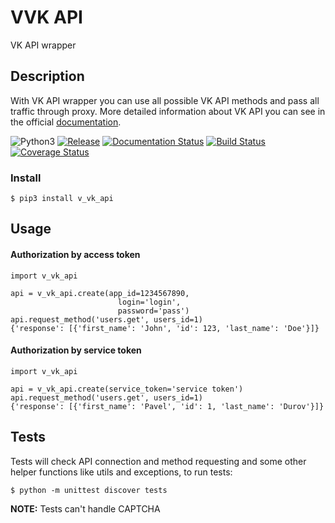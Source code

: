 # VVK API

VK API wrapper

## Description

With VK API wrapper you can use all possible VK API methods and pass all traffic through proxy. 
More detailed information about VK API you can see in the official [documentation](https://vk.com/dev/methods).

![Python3](https://img.shields.io/badge/Python-3-brightgreen.svg)
[![Release](https://img.shields.io/github/release/vadimk2016/v-vk-api.svg)](https://github.com/vadimk2016/v-vk-api/releases)
[![Documentation Status](https://readthedocs.org/projects/v-vk-api/badge/?version=latest)](http://v-vk-api.readthedocs.io/en/latest/?badge=latest)
[![Build Status](https://travis-ci.org/vadimk2016/v-vk-api.svg?branch=master)](https://travis-ci.org/vadimk2016/v-vk-api)
[![Coverage Status](https://coveralls.io/repos/github/vadimk2016/v-vk-api/badge.svg)](https://coveralls.io/github/vadimk2016/v-vk-api)
### Install

```
$ pip3 install v_vk_api
```

## Usage

#### Authorization by access token

    import v_vk_api
    
    api = v_vk_api.create(app_id=1234567890, 
                            login='login', 
                            password='pass')
    api.request_method('users.get', users_id=1)
    {'response': [{'first_name': 'John', 'id': 123, 'last_name': 'Doe'}]}
    
#### Authorization by service token

    import v_vk_api
    
    api = v_vk_api.create(service_token='service token')
    api.request_method('users.get', users_id=1)    
    {'response': [{'first_name': 'Pavel', 'id': 1, 'last_name': 'Durov'}]}

## Tests

Tests will check API connection and method requesting and some other helper functions like utils and exceptions, 
to run tests:
```
$ python -m unittest discover tests
```
**NOTE:** Tests can't handle CAPTCHA